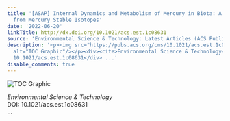 ```yaml
---
title: '[ASAP] Internal Dynamics and Metabolism of Mercury in Biota: A Review of Insights
  from Mercury Stable Isotopes'
date: '2022-06-20'
linkTitle: http://dx.doi.org/10.1021/acs.est.1c08631
source: 'Environmental Science & Technology: Latest Articles (ACS Publications)'
description: '<p><img src="https://pubs.acs.org/cms/10.1021/acs.est.1c08631/asset/images/medium/es1c08631_0004.gif"
  alt="TOC Graphic"/></p><div><cite>Environmental Science & Technology</cite></div><div>DOI:
  10.1021/acs.est.1c08631</div> ...'
disable_comments: true
---
```

<p><img src="https://pubs.acs.org/cms/10.1021/acs.est.1c08631/asset/images/medium/es1c08631_0004.gif" alt="TOC Graphic"/></p><div><cite>Environmental Science & Technology</cite></div><div>DOI: 10.1021/acs.est.1c08631</div> ...